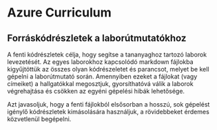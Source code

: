 # Azure Curriculum #
## Forráskódrészletek a laborútmutatókhoz ##

A fenti kódrészletek célja, hogy segítse a tananyaghoz tartozó laborok levezetését. Az egyes laborokhoz kapcsolódó markdown fájlokba kigyűjtöttük az összes olyan kódrészeletet és parancsot, melyet be kell gépelni a laborútmutató során. Amennyiben ezeket a fájlokat (vagy címeiket) a hallgatókkal megosztjuk, gyorsíthatóvá válik a laborok végrehajtása és csökken az egyéni gépelési hibák lehetősége.

Azt javasoljuk, hogy a fenti fájlokból elsősorban a hosszú, sok gépelést igénylő kódrészletek kimásolására használjuk, a rövidebbeket érdemes közvetlenül begépelni.
